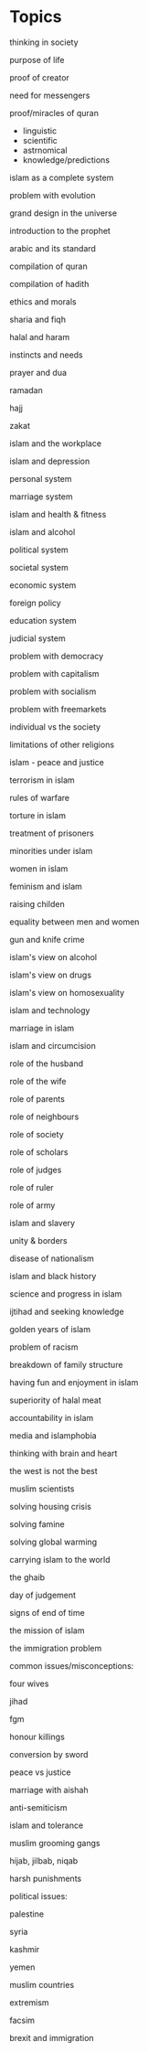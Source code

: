 
# Topics

thinking in society

purpose of life

proof of creator

need for messengers

proof/miracles of quran
- linguistic
- scientific
- astrnomical
- knowledge/predictions

islam as a complete system

problem with evolution

grand design in the universe

introduction to the prophet

arabic and its standard

compilation of quran

compilation of hadith

ethics and morals

sharia and fiqh

halal and haram

instincts and needs

prayer and dua

ramadan

hajj

zakat

islam and the workplace

islam and depression

personal system

marriage system

islam and health & fitness

islam and alcohol

political system

societal system

economic system

foreign policy

education system

judicial system

problem with democracy

problem with capitalism

problem with socialism

problem with freemarkets

individual vs the society

limitations of other religions

islam - peace and justice

terrorism in islam

rules of warfare

torture in islam

treatment of prisoners

minorities under islam

women in islam

feminism and islam

raising childen

equality between men and women

gun and knife crime

islam's view on alcohol

islam's view on drugs

islam's view on homosexuality

islam and technology

marriage in islam

islam and circumcision

role of the husband

role of the wife

role of parents

role of neighbours

role of society

role of scholars

role of judges

role of ruler

role of army

islam and slavery

unity & borders

disease of nationalism

islam and black history

science and progress in islam

ijtihad and seeking knowledge

golden years of islam

problem of racism

breakdown of family structure

having fun and enjoyment in islam

superiority of halal meat

accountability in islam

media and islamphobia

thinking with brain and heart

the west is not the best

muslim scientists

solving housing crisis

solving famine

solving global warming

carrying islam to the world

the ghaib

day of judgement

signs of end of time

the mission of islam

the immigration problem



common issues/misconceptions:

four wives

jihad

fgm

honour killings

conversion by sword

peace vs justice

marriage with aishah

anti-semiticism

islam and tolerance

muslim grooming gangs

hijab, jilbab, niqab

harsh punishments



political issues:

palestine

syria

kashmir

yemen

muslim countries

extremism

facsim

brexit and immigration
